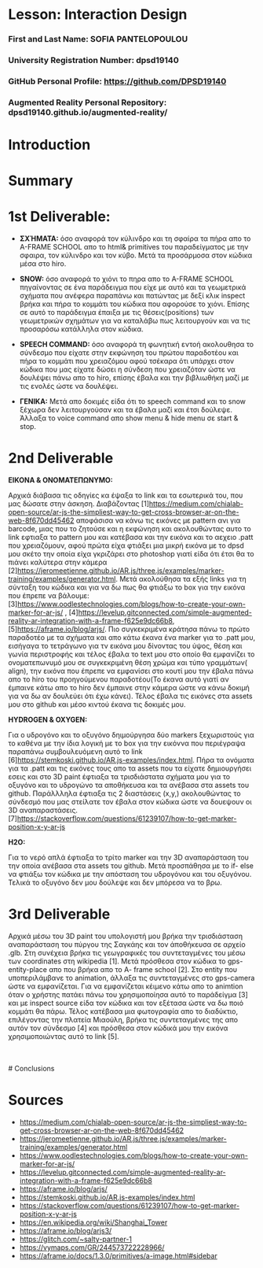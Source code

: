 # Lesson: Interaction Design

### First and Last Name: SOFIA PANTELOPOULOU
### University Registration Number: dpsd19140
### GitHub Personal Profile: https://github.com/DPSD19140
### Augmented Reality Personal Repository: dpsd19140.github.io/augmented-reality/

# Introduction

# Summary


# 1st Deliverable:

- **ΣΧΉΜΑΤΑ:** όσο αναφορά τον κύλινδρο και τη σφαίρα τα πήρα απο το A-FRAME SCHOOL απο το html& primitives του παραδείγματος με την σφαιρα, τον κύλινδρο και τον κύβο. Μετά τα προσάρμοσα στον κώδικα μέσα στο hiro. 

- **SNOW:** όσο αναφορά το χιόνι το πηρα απο το A-FRAME SCHOOL πηγαίνοντας σε ένα παράδειγμα που είχε με αυτό και τα γεωμετρικά σχήματα που ανέφερα παραπάνω και πατώντας με δεξί κλικ inspect βρήκα και πήρα το κομμάτι του κώδικα που αφορούσε το χιόνι. Επίσης σε αυτό το παράδειγμα έπαιξα με τις θέσεις(positions) των γεωμετρικών σχημάτων για να καταλάβω πως λειτουργούν και να τις προσαρόσω κατάλληλα στον κώδικα.

- **SPEECH COMMAND:** όσο αναφορά τη φωνητική εντοή ακολουθησα το σύνδεσμο που είχατε στην εκφώνηση του πρώτου παραδοτέου και πήρα το κομμάτι που χρειαζόμου αφού τσέκαρα ότι υπάρχει στον κώδικα που μας είχατε δώσει η σύνδεση που χρειαζόταν ώστε να δουλέψει πάνω απο το hiro, επίσης έβαλα και την βιβλιωθήκη μαζί με τις ενολές ώστε να δουλέψει. 


- **ΓΕΝΙΚΑ:** Μετά απο δοκιμές είδα ότι το speech command  και το snow ξέχωρα δεν λειτουργούσαν και τα έβαλα μαζί και έτσι δούλεψε.
 Άλλαξα το voice command απο show menu & hide menu  σε start & stop. 


# 2nd Deliverable
**ΕΙΚΟΝΑ & ΟΝΟΜΑΤΕΠΩΝΥΜΟ:**<p>Αρχικά διάβασα τις οδηγίες κα έψαξα το link και τα εσωτερικά του, που μας δώσατε στην άσκηση. Διαβάζοντας [1]<https://medium.com/chialab-open-source/ar-js-the-simpliest-way-to-get-cross-browser-ar-on-the-web-8f670dd45462> αποφάσισα να κάνω τις εικόνες με pattern ανι για barcode, μιας που το ζητούσε και η εκφώνηση και ακολουθώντας αυτο το link εφτιαξα το pattern μου και κατέβασα και την εικόνα και το αεχειο .patt που χρειαζόμουν, αφού πρώτα είχα φτιάξει μια μικρή εικόνα με το dpsd μου σκέτο την οποία είχα γκριζάρει στο photoshop  γιατί είδα ότι έτσι θα το πιάνει καλύτερα στην κάμερα [2]<https://jeromeetienne.github.io/AR.js/three.js/examples/marker-training/examples/generator.html>. Μετά ακολούθησα τα εξής links για τη σύνταξη του κώδικα και για να δω πως θα φτιάξω το box για την εικόνα που έπρεπε να βάλουμε: [3]<https://www.oodlestechnologies.com/blogs/how-to-create-your-own-marker-for-ar-js/> , [4]<https://levelup.gitconnected.com/simple-augmented-reality-ar-integration-with-a-frame-f625e9dc66b8>, [5]<https://aframe.io/blog/arjs/>. Πιο συγκεκριμένα κράτησα πάνω το πρώτο παραδοτέο με τα σχήματα και απο κάτω έκανα ένα marker για το .patt μου, εισήγαγα το τετράγωνο για τν εικόνα μου δίνοντας του ύψος, θέση και γωνία περιστροφής και τέλος έβαλα το text μου στο οποίο θα εμφανίζει το ονοματεπωνυμό μου σε συγκεκριμένη θέση χρώμα και τύπο  γραμμάτων( align), την εικόνα που έπρεπε να εμφανίσει στο κουτί μου την έβαλα πάνω απο το hiro του προηγούμενου παραδοτέου(Το έκανα αυτό γιατί αν έμπαινε κάτω απο το hiro δεν έμπαινε στην κάμερα ώστε να κάνω δοκιμή για να δω αν δουλεύει ότι έχω κάνει). Τέλος έβαλα τις εικόνες στα assets μου στο github και μέσο κιντού έκανα τις δοκιμές μου.</p>
**HYDROGEN & OXYGEN:**<p>Για ο υδρογόνο και το οξυγόνο δηιμούργησα δύο markers ξεχωριστούς για το καθένα με την ίδια λογική με τo box για την εικόννα που περιέγραψα παραπάνω  συμβουλευόμενη αυτό το link [6]<https://stemkoski.github.io/AR.js-examples/index.html>. Πήρα τα  ονόματα για τα .patt και τις εικόνες τους απο τα assets που τα είχατε δημιουργήσει εσεις και στο 3D paint έφτιαξα τα τρισδιάστατα σχήματα μου για το οξυγόνο και το υδρογώνο τα αποθήκευσα και τα ανέβασα στα assets του github. Παράλλληλα έφτιαξα τις 2 διαστάσεις (x,y,) ακολουθώντας το σύνδεσμό που μας στείλατε τον έβαλα στον κώδικα ώστε να δουεψουν οι 3D αναπαραστάσεις. [7]<https://stackoverflow.com/questions/61239107/how-to-get-marker-position-x-y-ar-js> </p>
**H2O:**<p>Για το νερό απλά έφτιαξα το τρίτο marker και την 3D αναπαράσταση του την οποία ανέβασα στα assets του github. Μετά προσπάθησα με το if- else να φτιάξω τον κώδικα με την απόσταση του υδρογόνου και του οξυγόνου. Τελικά το οξυγόνο δεν μου δούλεψε και δεν μπόρεσα να το βρω.</p>


# 3rd Deliverable 
<p> Αρχικά μέσω του 3D paint  του υπολογιστή μου βρήκα την τρισδιάσταση αναπαράσταση του πύργου της Σαγκάης και τον άποθήκευσα σε αρχείο .glb. Στη συνέχεια βρήκα τις γεωγραφικές του συντεταγμένες του μέσω των coordinates στη wikipedia [1]<https://en.wikipedia.org/wiki/Shanghai_Tower>. Μετά πρόσθεσα στον κώδικα το gps-entity-place απο που βρήκα απο το A- frame school [2]<https://aframe.io/blog/arjs3/>. Στο entity που υποπεριλάμβανε το animation, άλλαξα τις συντεταγμένες στο gps-camera ώστε να εμφανίζεται. Για να εμφανίζεται κέιμενο κάτω απο το animtion  όταν ο χρήστης πατάει πάνω του χρησιμοποίησα αυτό το παράδείγμα [3]<https://glitch.com/~salty-partner-1> και με inspect source  είδα τον κώδικα και τον εξέτασα ώστε να δω ποιό κομμάτι θα πάρω. Τέλος κατέβασα μια φωτογραφία απο το διαδύκτιο, επιλέγοντας την πλατεία Μιαούλη, βρήκα τις συντεταγμένες της απο αυτόν τον σύνδεσμο [4]<https://vymaps.com/GR/244573722228966/> και πρόσθεσα στον κώδικά μου την εικόνα χρησιμοποιώντας αυτό το link [5]<https://aframe.io/docs/1.3.0/primitives/a-image.html#sidebar>. </p>
 <br>
 <br>
# Conclusions


# Sources
 - <https://medium.com/chialab-open-source/ar-js-the-simpliest-way-to-get-cross-browser-ar-on-the-web-8f670dd45462>
 - <https://jeromeetienne.github.io/AR.js/three.js/examples/marker-training/examples/generator.html>
 - <https://www.oodlestechnologies.com/blogs/how-to-create-your-own-marker-for-ar-js/>
 - <https://levelup.gitconnected.com/simple-augmented-reality-ar-integration-with-a-frame-f625e9dc66b8>
 - <https://aframe.io/blog/arjs/>
 - <https://stemkoski.github.io/AR.js-examples/index.html>
 - <https://stackoverflow.com/questions/61239107/how-to-get-marker-position-x-y-ar-js>
 - <https://en.wikipedia.org/wiki/Shanghai_Tower>
 - <https://aframe.io/blog/arjs3/>
 - <https://glitch.com/~salty-partner-1>
 - <https://vymaps.com/GR/244573722228966/>
 - <https://aframe.io/docs/1.3.0/primitives/a-image.html#sidebar>
 
